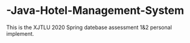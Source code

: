 # -Java-Hotel-Management-System
This is the XJTLU 2020 Spring datebase assessment 1&amp;2 personal implement.
